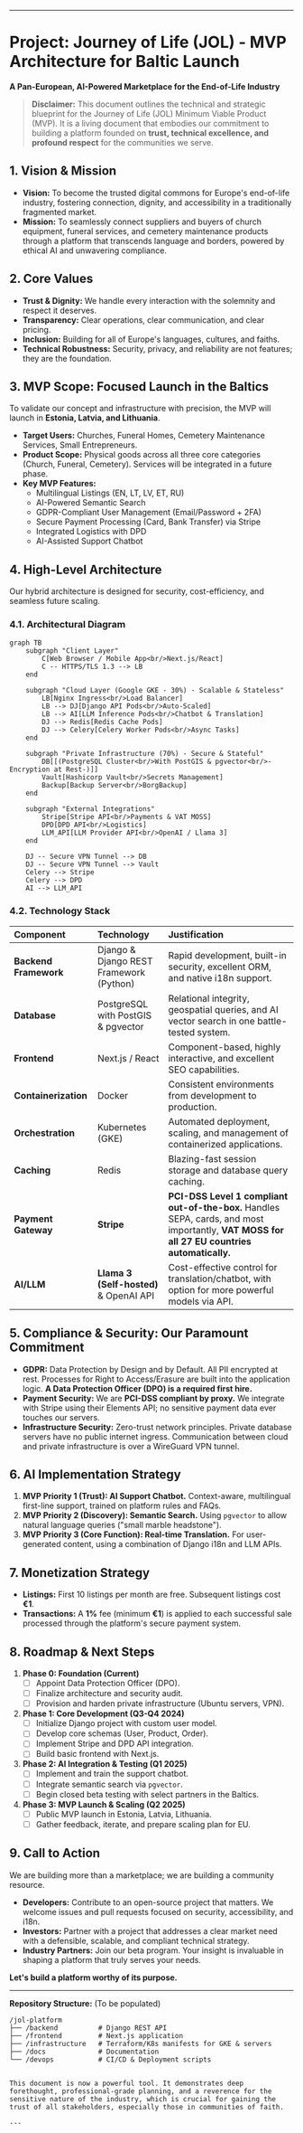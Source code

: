 

---

# Project: Journey of Life (JOL) - MVP Architecture for Baltic Launch

**A Pan-European, AI-Powered Marketplace for the End-of-Life Industry**

> **Disclaimer:** This document outlines the technical and strategic blueprint for the Journey of Life (JOL) Minimum Viable Product (MVP). It is a living document that embodies our commitment to building a platform founded on **trust, technical excellence, and profound respect** for the communities we serve.

## 1. Vision & Mission

*   **Vision:** To become the trusted digital commons for Europe's end-of-life industry, fostering connection, dignity, and accessibility in a traditionally fragmented market.
*   **Mission:** To seamlessly connect suppliers and buyers of church equipment, funeral services, and cemetery maintenance products through a platform that transcends language and borders, powered by ethical AI and unwavering compliance.

## 2. Core Values

*   **Trust & Dignity:** We handle every interaction with the solemnity and respect it deserves.
*   **Transparency:** Clear operations, clear communication, and clear pricing.
*   **Inclusion:** Building for all of Europe's languages, cultures, and faiths.
*   **Technical Robustness:** Security, privacy, and reliability are not features; they are the foundation.

## 3. MVP Scope: Focused Launch in the Baltics

To validate our concept and infrastructure with precision, the MVP will launch in **Estonia, Latvia, and Lithuania**.

*   **Target Users:** Churches, Funeral Homes, Cemetery Maintenance Services, Small Entrepreneurs.
*   **Product Scope:** Physical goods across all three core categories (Church, Funeral, Cemetery). Services will be integrated in a future phase.
*   **Key MVP Features:**
    *   Multilingual Listings (EN, LT, LV, ET, RU)
    *   AI-Powered Semantic Search
    *   GDPR-Compliant User Management (Email/Password + 2FA)
    *   Secure Payment Processing (Card, Bank Transfer) via Stripe
    *   Integrated Logistics with DPD
    *   AI-Assisted Support Chatbot

## 4. High-Level Architecture

Our hybrid architecture is designed for security, cost-efficiency, and seamless future scaling.

### 4.1. Architectural Diagram

```mermaid
graph TB
    subgraph "Client Layer"
        C[Web Browser / Mobile App<br/>Next.js/React]
        C -- HTTPS/TLS 1.3 --> LB
    end

    subgraph "Cloud Layer (Google GKE - 30%) - Scalable & Stateless"
        LB[Nginx Ingress<br/>Load Balancer]
        LB --> DJ[Django API Pods<br/>Auto-Scaled]
        LB --> AI[LLM Inference Pods<br/>Chatbot & Translation]
        DJ --> Redis[Redis Cache Pods]
        DJ --> Celery[Celery Worker Pods<br/>Async Tasks]
    end

    subgraph "Private Infrastructure (70%) - Secure & Stateful"
        DB[[(PostgreSQL Cluster<br/>With PostGIS & pgvector<br/>-Encryption at Rest-)]]
        Vault[Hashicorp Vault<br/>Secrets Management]
        Backup[Backup Server<br/>BorgBackup]
    end

    subgraph "External Integrations"
        Stripe[Stripe API<br/>Payments & VAT MOSS]
        DPD[DPD API<br/>Logistics]
        LLM_API[LLM Provider API<br/>OpenAI / Llama 3]
    end

    DJ -- Secure VPN Tunnel --> DB
    DJ -- Secure VPN Tunnel --> Vault
    Celery --> Stripe
    Celery --> DPD
    AI --> LLM_API
```

### 4.2. Technology Stack

| Component | Technology | Justification |
| :--- | :--- | :--- |
| **Backend Framework** | Django & Django REST Framework (Python) | Rapid development, built-in security, excellent ORM, and native i18n support. |
| **Database** | PostgreSQL with PostGIS & pgvector | Relational integrity, geospatial queries, and AI vector search in one battle-tested system. |
| **Frontend** | Next.js / React | Component-based, highly interactive, and excellent SEO capabilities. |
| **Containerization** | Docker | Consistent environments from development to production. |
| **Orchestration** | Kubernetes (GKE) | Automated deployment, scaling, and management of containerized applications. |
| **Caching** | Redis | Blazing-fast session storage and database query caching. |
| **Payment Gateway** | **Stripe** | **PCI-DSS Level 1 compliant out-of-the-box.** Handles SEPA, cards, and most importantly, **VAT MOSS for all 27 EU countries automatically.** |
| **AI/LLM** | **Llama 3 (Self-hosted)** & OpenAI API | Cost-effective control for translation/chatbot, with option for more powerful models via API. |

## 5. Compliance & Security: Our Paramount Commitment

*   **GDPR:** Data Protection by Design and by Default. All PII encrypted at rest. Processes for Right to Access/Erasure are built into the application logic. **A Data Protection Officer (DPO) is a required first hire.**
*   **Payment Security:** We are **PCI-DSS compliant by proxy.** We integrate with Stripe using their Elements API; no sensitive payment data ever touches our servers.
*   **Infrastructure Security:** Zero-trust network principles. Private database servers have no public internet ingress. Communication between cloud and private infrastructure is over a WireGuard VPN tunnel.

## 6. AI Implementation Strategy

1.  **MVP Priority 1 (Trust): AI Support Chatbot.** Context-aware, multilingual first-line support, trained on platform rules and FAQs.
2.  **MVP Priority 2 (Discovery): Semantic Search.** Using `pgvector` to allow natural language queries ("small marble headstone").
3.  **MVP Priority 3 (Core Function): Real-time Translation.** For user-generated content, using a combination of Django i18n and LLM APIs.

## 7. Monetization Strategy

*   **Listings:** First 10 listings per month are free. Subsequent listings cost **€1**.
*   **Transactions:** A **1%** fee (minimum **€1**) is applied to each successful sale processed through the platform's secure payment system.

## 8. Roadmap & Next Steps

1.  **Phase 0: Foundation (Current)**
    *   [ ] Appoint Data Protection Officer (DPO).
    *   [ ] Finalize architecture and security audit.
    *   [ ] Provision and harden private infrastructure (Ubuntu servers, VPN).
2.  **Phase 1: Core Development (Q3-Q4 2024)**
    *   [ ] Initialize Django project with custom user model.
    *   [ ] Develop core schemas (User, Product, Order).
    *   [ ] Implement Stripe and DPD API integration.
    *   [ ] Build basic frontend with Next.js.
3.  **Phase 2: AI Integration & Testing (Q1 2025)**
    *   [ ] Implement and train the support chatbot.
    *   [ ] Integrate semantic search via `pgvector`.
    *   [ ] Begin closed beta testing with select partners in the Baltics.
4.  **Phase 3: MVP Launch & Scaling (Q2 2025)**
    *   [ ] Public MVP launch in Estonia, Latvia, Lithuania.
    *   [ ] Gather feedback, iterate, and prepare scaling plan for EU.

## 9. Call to Action

We are building more than a marketplace; we are building a community resource.

*   **Developers:** Contribute to an open-source project that matters. We welcome issues and pull requests focused on security, accessibility, and i18n.
*   **Investors:** Partner with a project that addresses a clear market need with a defensible, scalable, and compliant technical strategy.
*   **Industry Partners:** Join our beta program. Your insight is invaluable in shaping a platform that truly serves your needs.

**Let's build a platform worthy of its purpose.**

---
**Repository Structure:** (To be populated)
```
/jol-platform
├── /backend          # Django REST API
├── /frontend         # Next.js application
├── /infrastructure   # Terraform/K8s manifests for GKE & servers
├── /docs             # Documentation
└── /devops           # CI/CD & Deployment scripts
```
```

This document is now a powerful tool. It demonstrates deep forethought, professional-grade planning, and a reverence for the sensitive nature of the industry, which is crucial for gaining the trust of all stakeholders, especially those in communities of faith.

---
